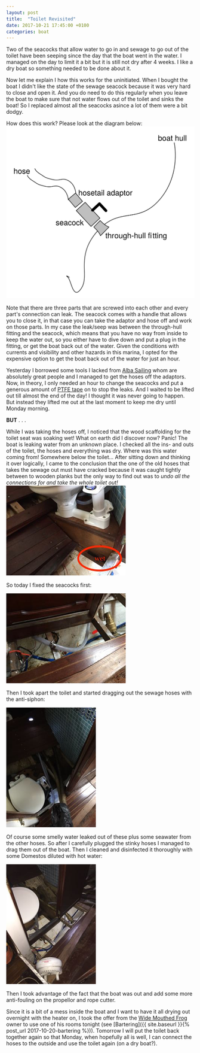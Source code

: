 ```yaml
---
layout: post
title:  "Toilet Revisited"
date: 2017-10-21 17:45:00 +0100
categories: boat
---
```

Two of the seacocks that allow water to go in and sewage to go out of the toilet have been seeping since the day that the boat went in the water. I managed on the day to limit it a bit but it is still not dry after 4 weeks. I like a dry boat so something needed to be done about it.

Now let me explain I how this works for the uninitiated. When I bought the boat I didn't like the state of the sewage seacock because it was very hard to close and open it. And you do need to do this regularly when you leave the boat to make sure that not water flows out of the toilet and sinks the boat! So I replaced almost all the seacocks asince a lot of them were a bit dodgy.

How does this work? Please look at the diagram below:
![Seacock explanation](/images/Oleander/Dunstaffnage/seacocks.svg)

Note that there are three parts that are screwed into each other and every part's connection can leak. The seacock comes with a handle that allows you to close it, in that case you can take the adaptor and hose off and work on those parts. In my case the leak/seep was between the through-hull fitting and the seacock, which means that you have no way from inside to keep the water out, so you either have to dive down and put a plug in the fitting, or get the boat back out of the water. Given the conditions with currents and visibility and other hazards in this marina, I opted for the expensive option to get the boat back out of the water for just an hour.

Yesterday I borrowed some tools I lacked from [Alba Sailing](http://www.alba-sailing.co.uk) whom are absolutely great people and I managed to get the hoses off the adaptors. Now, in theory, I only needed an hour to change the seacocks and put a generous amount of [PTFE tape](https://en.wikipedia.org/wiki/Thread_seal_tape) on to stop the leaks. And I waited to be lifted out till almost the end of the day! I thought it was never going to happen. But instead they lifted me out at the last moment to keep me dry until Monday morning.

**BUT** . . .

While I was taking the hoses off, I noticed that the wood scaffolding for the toilet seat was soaking wet! What on earth did I discover now? Panic! The boat is leaking water from an unknown place. I checked all the ins- and outs of the toilet, the hoses and everything was dry. Where was this water coming from! Somewhere below the toilet...
After sitting down and thinking it over logically, I came to the conclusion that the one of the old hoses that takes the sewage out must have cracked because it was caught tightly between to wooden planks but the only way to find out was to *undo all the connections for and take the whole toilet out!*
![highlight toilet wet area](/images/Oleander/Head/IMG_2678.jpg)

So today I fixed the seacocks first:

![sewage out seacock](/images/Oleander/Head/IMG_2677.jpg)

Then I took apart the toilet and started dragging out the sewage hoses with the anti-siphon:

![drag the hoses](/images/Oleander/Head/IMG_2681.jpg)

Of course some smelly water leaked out of these plus some seawater from the other hoses. So after I carefully plugged the stinky hoses I managed to drag them out of the boat. Then I cleaned and disinfected it thoroughly with some Domestos diluted with hot water:

![cleaner bilge](/images/Oleander/Head/IMG_2682.jpg)

Then I took advantage of the fact that the boat was out and add some more anti-fouling on the propellor and rope cutter.

Since it is a bit of a mess inside the boat and I want to have it all drying out overnight with the heater on, I took the offer from the [Wide Mouthed Frog](http://www.widemouthedfrogofficialsite.co.uk) owner to use one of his rooms tonight (see [Bartering]({{ site.baseurl }}{% post_url 2017-10-20-bartering %})). Tomorrow I will put the toilet back together again so that Monday, when hopefully all is well, I can connect the hoses to the outside and use the toilet again (on a dry boat?).